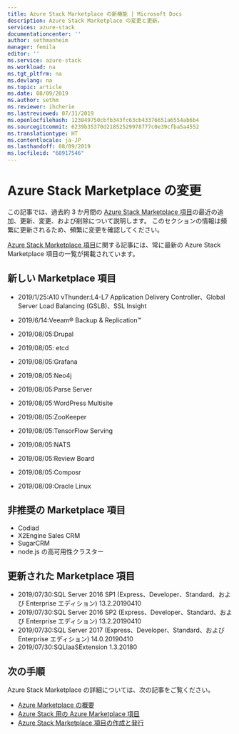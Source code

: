 ```yaml
---
title: Azure Stack Marketplace の新機能 | Microsoft Docs
description: Azure Stack Marketplace の変更と更新。
services: azure-stack
documentationcenter: ''
author: sethmanheim
manager: femila
editor: ''
ms.service: azure-stack
ms.workload: na
ms.tgt_pltfrm: na
ms.devlang: na
ms.topic: article
ms.date: 08/09/2019
ms.author: sethm
ms.reviewer: ihcherie
ms.lastreviewed: 07/31/2019
ms.openlocfilehash: 123849750cbfb343fc63cb43376651a6554ab6b4
ms.sourcegitcommit: 6239b35370d21852529978777c0e39cfba5a4552
ms.translationtype: HT
ms.contentlocale: ja-JP
ms.lasthandoff: 08/09/2019
ms.locfileid: "68917546"
---
```

# <a name="azure-stack-marketplace-changes"></a>Azure Stack Marketplace の変更

この記事では、過去約 3 か月間の [Azure Stack Marketplace 項目](azure-stack-marketplace-azure-items.md)の最近の追加、更新、変更、および削除について説明します。 このセクションの情報は頻繁に更新されるため、頻繁に変更を確認してください。

[Azure Stack Marketplace 項目](azure-stack-marketplace-azure-items.md)に関する記事には、常に最新の Azure Stack Marketplace 項目の一覧が掲載されています。

## <a name="new-marketplace-items"></a>新しい Marketplace 項目

- 2019/1/25:A10 vThunder:L4-L7 Application Delivery Controller、Global Server Load Balancing (GSLB)、SSL Insight

- 2019/6/14:Veeam® Backup & Replication™

- 2019/08/05:Drupal

- 2019/08/05: etcd

- 2019/08/05:Grafana

- 2019/08/05:Neo4j

- 2019/08/05:Parse Server

- 2019/08/05:WordPress Multisite

- 2019/08/05:ZooKeeper

- 2019/08/05:TensorFlow Serving

- 2019/08/05:NATS

- 2019/08/05:Review Board

- 2019/08/05:Composr

- 2019/08/09:Oracle Linux

## <a name="deprecated-marketplace-items"></a>非推奨の Marketplace 項目

- Codiad
- X2Engine Sales CRM
- SugarCRM
- node.js の高可用性クラスター

## <a name="updated-marketplace-items"></a>更新された Marketplace 項目

- 2019/07/30:SQL Server 2016 SP1 (Express、Developer、Standard、および Enterprise エディション) 13.2.20190410
- 2019/07/30:SQL Server 2016 SP2 (Express、Developer、Standard、および Enterprise エディション) 13.2.20190410
- 2019/07/30:SQL Server 2017 (Express、Developer、Standard、および Enterprise エディション) 14.0.20190410
- 2019/07/30:SQLIaaSExtension 1.3.20180

## <a name="next-steps"></a>次の手順

Azure Stack Marketplace の詳細については、次の記事をご覧ください。

- [Azure Marketplace の概要](azure-stack-marketplace.md)
- [Azure Stack 用の Azure Marketplace 項目](azure-stack-marketplace-azure-items.md)
- [Azure Stack Marketplace 項目の作成と発行](azure-stack-create-and-publish-marketplace-item.md)
